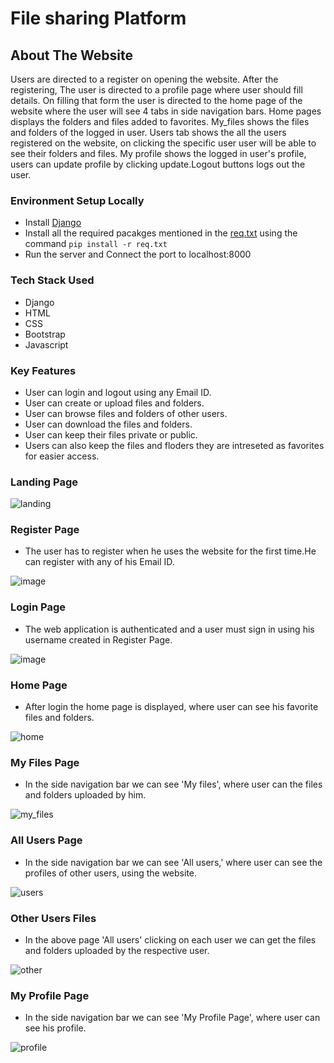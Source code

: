 # File sharing Platform

## About The Website
Users are directed to a register on opening the website. After the registering, The user is directed to a profile page where user should fill details. On filling that form the user is directed to the home page of the website where the user will see 4 tabs in side navigation bars. Home pages displays the folders and files added to favorites. My_files shows the files and folders of the logged in user. Users tab shows the all the users registered on the website, on clicking the specific user user will be able to see their folders and files. My profile shows the logged in user's profile, users can update profile by clicking update.Logout buttons logs out the user.  

### Environment Setup Locally

* Install [Django](https://docs.djangoproject.com/en/3.2/topics/install/)
* Install all the required pacakges mentioned in the [req.txt](https://github.com/demongod11/File-Sharing-Portal/blob/main/req.txt) using the command `pip
  install -r req.txt`
* Run the server and Connect the port to localhost:8000

### Tech Stack Used

* Django
* HTML
* CSS
* Bootstrap
* Javascript

### Key Features

* User can login and logout using any Email ID.
* User can create or upload  files and folders.
* User can browse  files and folders of other users.
* User can download the files and folders.
* User can keep their files private or public.
* Users can also keep the files and floders they are intreseted as favorites for easier access.

### Landing Page
![landing](https://user-images.githubusercontent.com/83218497/177507477-f190bc0c-d741-420f-8ffe-436644450004.png)


### Register Page
* The user has to register when he uses the website for the first time.He can register with any of his   Email ID.

![image](https://user-images.githubusercontent.com/58564940/126109866-e753f827-98dc-4520-9f81-e6ea4525616b.png)
 
### Login Page
* The web application is authenticated and a user must sign in using his username created in Register Page.

![image](https://user-images.githubusercontent.com/58564940/126109580-9ab6de04-c81f-475e-bebf-03c54c7d686f.png)

### Home Page
* After login the home page is displayed, where user can see his favorite files and folders.

![home](https://user-images.githubusercontent.com/83218497/177513472-927084c5-72fc-496e-b64e-8dc2ddf8a4a7.png)

### My Files Page
* In the side navigation bar we can see 'My files', where user can the files and folders uploaded by him.

![my_files](https://user-images.githubusercontent.com/83218497/177513521-adb4b74b-cb30-4fe7-b08e-3978b21c5b52.png)

### All Users Page
* In the side navigation bar we can see 'All users,' where user can see the profiles of other users, using the website.

 ![users](https://user-images.githubusercontent.com/83218497/177513693-b9c21c72-0750-4c50-938a-9b5552189469.png)

### Other Users Files
* In the above page 'All users' clicking on each user we can get the files and folders uploaded by the respective user.

![other](https://user-images.githubusercontent.com/83218497/177514091-990fc1d7-471e-46e9-803f-455a0338aa8c.png)

### My Profile Page
* In the side navigation bar we can see 'My Profile Page', where user can see his profile.

![profile](https://user-images.githubusercontent.com/83218497/177513622-bae24a3f-0452-4e03-875c-15d901559334.png)
